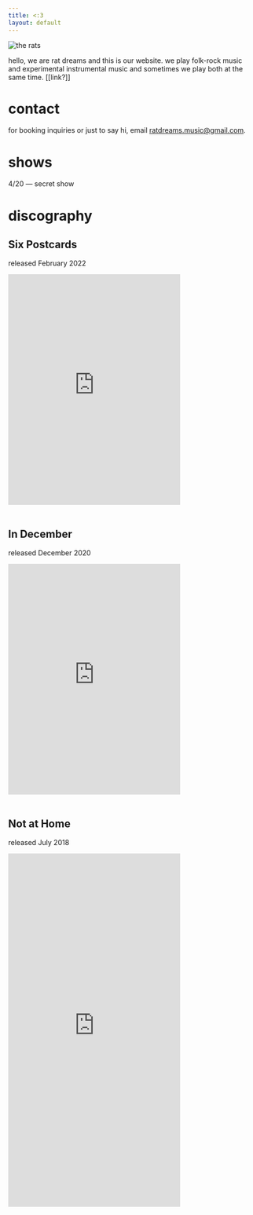 ```yaml
---
title: <:3
layout: default
---
```


![the rats](rats2.jpg)

hello, we are rat dreams and this is our website. we play folk-rock music and experimental instrumental music and sometimes we play both at the same time. [[link?]] 

# contact
for booking inquiries or just to say hi, email ratdreams.music@gmail.com.

# shows
4/20 — secret show

# discography
## Six Postcards
released February 2022
<div>
<iframe style="border: 0; width: 350px; height: 470px;" src="https://bandcamp.com/EmbeddedPlayer/album=1367121190/size=large/bgcol=ffffff/linkcol=333333/tracklist=false/transparent=true/" seamless><a href="https://ratdreams.bandcamp.com/album/six-postcards">Six Postcards by rat dreams</a></iframe>
</div>
<br>

## In December
released December 2020
<div>
  <iframe style="border: 0; width: 350px; height: 470px;" src="https://bandcamp.com/EmbeddedPlayer/album=3479343799/size=large/bgcol=ffffff/linkcol=f171a2/tracklist=false/transparent=true/" seamless><a href="https://ratdreams.bandcamp.com/album/in-december">In December by rat dreams</a></iframe>
</div>
<br>

## Not at Home
released July 2018
<div>
  <iframe style="border: 0; width: 350px; height: 720px;" src="https://bandcamp.com/EmbeddedPlayer/album=3201330700/size=large/bgcol=ffffff/linkcol=63b2cc/transparent=true/" seamless><a href="https://ratdreams.bandcamp.com/album/not-at-home">Not at Home by rat dreams</a></iframe>
</div>
